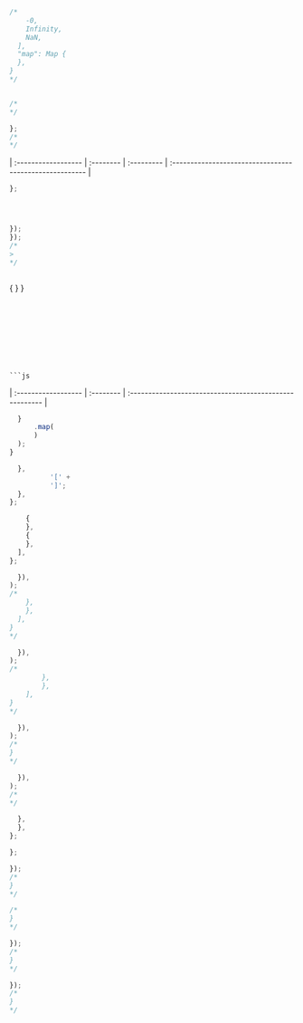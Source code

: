 



```sh
```


```js
```

```js
```

```js

/*
    -0,
    Infinity,
    NaN,
  ],
  "map": Map {
  },
}
*/
```


```js

/*
*/

};
/*
*/
```

| :------------------ | :-------- | :--------- | :------------------------------------------------------ |


```js
};
```




```js

```

```js

```

```js

});
});
/*
>
*/
```





```js

```


{
  }
}
```









```js
```







| :------------------ | :-------- | :------------------------------------------------------ |







```js
  }
      .map(
      )
  );
}

  },
          '[' +
          ']';
  },
};
```

```js
    {
    },
    {
    },
  ],
};
```

```js
  }),
);
/*
    },
    },
  ],
}
*/
```

```js
  }),
);
/*
        },
        },
    ],
}
*/
```

```js
  }),
);
/*
}
*/
```

```js
  }),
);
/*
*/
```












```js
  },
  },
};
```

```js
};

});
/*
}
*/

/*
}
*/
```


```js
});
/*
}
*/

});
/*
}
*/
```
